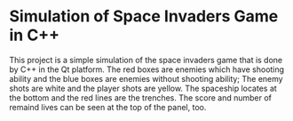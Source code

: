 # Simulation of Space Invaders Game in C++
This project is a simple simulation of the space invaders game that is done by C++ in the Qt platform.
The red boxes are enemies which have shooting ability and the blue boxes are enemies without shooting ability; The enemy shots are white and the player shots are yellow. The spaceship locates at the bottom and the red lines are the trenches. The score and number of remaind lives can be seen at the top of the panel, too.
